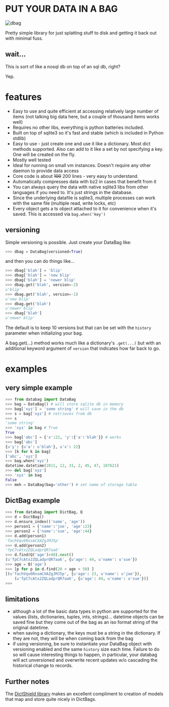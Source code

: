 # PUT YOUR DATA IN A BAG

![dbag](./raw/master/dbag.png)

Pretty simple library for just splatting stuff to disk and getting it back out
with minimal fuss.

## wait...

This is sort of like a nosql db on top of an sql db, right?

Yep.

# features

* Easy to use and quite efficient at accessing relatively large number of items
  (not talking big data here, but a couple of thousand items works well)
* Requires no other libs, everything is python batteries included.
* Built on top of sqlite3 so it's fast and stable (which is included in Python
  stdlib)
* Easy to use - just create one and use it like a dictionary. Most dict methods
  supported. Also can add to it like a set by not specifying a key.  One will
  be created on the fly.
* Mostly well tested
* Ideal for running on small vm instances.  Doesn't require any other daemon to
  provide data access
* Core code is about ~~100~~ 200 lines - very easy to understand.
* Automatically compresses data with bz2 in cases that benefit from it
* You can always query the data with native sqlite3 libs from other languages
  if you need to.  It's just strings in the database.
* Since the underlying datafile is sqlite3, multiple processes can work with
  the same file (multiple read, write locks, etc)
* Every object gets a ts object attached to it for convenience when it's saved.
  This is accessed via `bag.when('key')`

## versioning

Simple versioning is possible.  Just create your DataBag like:

```python
>>> dbag = DataBag(versioned=True)
```

and then you can do things like...

```python
>>> dbag['blah'] = 'blip'
>>> dbag['blah'] = 'new blip'
>>> dbag['blah'] = 'newer blip'
>>> dbag.get('blah', version=-2)
u'blip'
>>> dbag.get('blah', version=-1)
u'new blip'
>>> dbag.get('blah')
u'newer blip'
>>> dbag['blah']
u'newer blip'
```

The default is to keep 10 versions but that can be set with the `history`
parameter when initializing your bag.

A bag.get(...) method works much like a dictionary's `.get(...)` but with an
additional keyword argument of `version` that indicates how far back to go.

# examples

## very simple example

```python
>>> from databag import DataBag
>>> bag = DataBag() # will store sqlite db in memory
>>> bag['xyz'] = 'some string' # will save in the db
>>> s = bag['xyz'] # retrieves from db
>>> s
'some string'
>>> 'xyz' in bag # True
True
>>> bag['abc'] = {'x':22, 'y':{'a':'blah'}} # works
>>> bag['abc']
{u'y': {u'a': u'blah'}, u'x': 22}
>>> [k for k in bag]
['abc', 'xyz']
>>> bag.when('xyz')
datetime.datetime(2011, 12, 31, 2, 45, 47, 187621)
>>> del bag['xyz']
>>> 'xyz' in bag
False
>>> meh = DataBag(bag='other') # set name of storage table
```

## DictBag example

```python
>>> from databag import DictBag, Q
>>> d = DictBag()
>>> d.ensure_index(('name', 'age'))
>>> person1 = {'name':'joe', 'age':23}
>>> person2 = {'name':'sue', 'age':44}
>>> d.add(person1)
'fachVqv6RxsmCXAZgJMJ5p'
>>> d.add(person2)
'fpC7cAtx2ZQLadprQR7aa6'
>>> d.find(Q('age')>40).next()
(u'fpC7cAtx2ZQLadprQR7aa6', {u'age': 44, u'name': u'sue'})
>>> age = Q('age')
>>> [p for p in d.find(20 < age < 50) ]
[(u'fachVqv6RxsmCXAZgJMJ5p', {u'age': 23, u'name': u'joe'}),
	(u'fpC7cAtx2ZQLadprQR7aa6', {u'age': 44, u'name': u'sue'})]
>>>
```

## limitations

* although a lot of the basic data types in python are supported for the values
  (lists, dictionaries, tuples, ints, strings)... datetime objects can be saved
  fine but they come out of the bag as an iso format string of the original
  datetime.
* when saving a dictionary, the keys must be a string in the dictionary.  If
  they are not, they will be when coming back from the bag
* if using versioning, be sure to instantiate your DataBag object with
  versioning enabled and the same `history` size each time. Failure to do so
  will cause interesting things to happen, in particular, your databag will act
  unversioned and overwrite recent updates w/o cascading the historical change
  to records.


## Further notes

The [DictShield library](https://github.com/j2labs/dictshield) makes an
excellent compliment to creation of models that map and store quite nicely in
DictBags.

